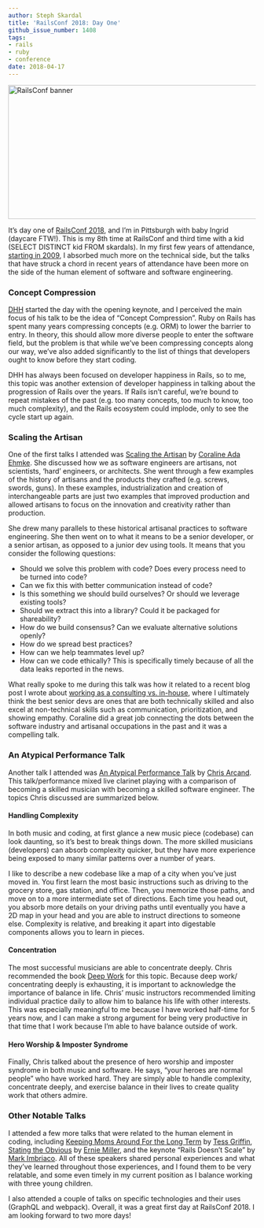 ```yaml
---
author: Steph Skardal
title: 'RailsConf 2018: Day One'
github_issue_number: 1408
tags:
- rails
- ruby
- conference
date: 2018-04-17
---
```


<img src="/blog/2018/04/railsconf-2018-day-one/railsconf-2018.jpg" width="770" height="272" alt="RailsConf banner" />

It’s day one of [RailsConf 2018](https://railsconf.com/), and I’m in Pittsburgh with baby Ingrid (daycare FTW!). This is my 8th time at RailsConf and third time with a kid (SELECT DISTINCT kid FROM skardals). In my first few years of attendance, [starting in 2009](/blog/2009/05/cinco-de-rails/), I absorbed much more on the technical side, but the talks that have struck a chord in recent years of attendance have been more on the side of the human element of software and software engineering.

### Concept Compression

[DHH](http://david.heinemeierhansson.com/) started the day with the opening keynote, and I perceived the main focus of his talk to be the idea of “Concept Compression”. Ruby on Rails has spent many years compressing concepts (e.g. ORM) to lower the barrier to entry. In theory, this should allow more diverse people to enter the software field, but the problem is that while we’ve been compressing concepts along our way, we’ve also added significantly to the list of things that developers ought to know before they start coding.

DHH has always been focused on developer happiness in Rails, so to me, this topic was another extension of developer happiness in talking about the progression of Rails over the years. If Rails isn’t careful, we’re bound to repeat mistakes of the past (e.g. too many concepts, too much to know, too much complexity), and the Rails ecosystem could implode, only to see the cycle start up again.

### Scaling the Artisan

One of the first talks I attended was [Scaling the Artisan](https://where.coraline.codes/talks/scaling/) by [Coraline Ada Ehmke](https://where.coraline.codes/). She discussed how we as software engineers are artisans, not scientists, ‘hard’ engineers, or architects. She went through a few examples of the history of artisans and the products they crafted (e.g. screws, swords, guns). In these examples, industrialization and creation of interchangeable parts are just two examples that improved production and allowed artisans to focus on the innovation and creativity rather than production.

She drew many parallels to these historical artisanal practices to software engineering. She then went on to what it means to be a senior developer, or a senior artisan, as opposed to a junior dev using tools. It means that you consider the following questions:

* Should we solve this problem with code? Does every process need to be turned into code?
* Can we fix this with better communication instead of code?
* Is this something we should build ourselves? Or should we leverage existing tools?
* Should we extract this into a library? Could it be packaged for shareability?
* How do we build consensus? Can we evaluate alternative solutions openly?
* How do we spread best practices? 
* How can we help teammates level up?
* How can we code ethically? This is specifically timely because of all the data leaks reported in the news.

What really spoke to me during this talk was how it related to a recent blog post I wrote about [working as a consulting vs. in-house](/blog/2018/03/in-house-to-consulting/), where I ultimately think the best senior devs are ones that are both technically skilled and also excel at non-technical skills such as communication, prioritization, and showing empathy. Coraline did a great job connecting the dots between the software industry and artisanal occupations in the past and it was a compelling talk.

### An Atypical Performance Talk

Another talk I attended was [An Atypical Performance Talk](https://chrisarcand.com/talks/an-atypical-performance-talk/) by [Chris Arcand](https://chrisarcand.com/). This talk/​performance mixed live clarinet playing with a comparison of becoming a skilled musician with becoming a skilled software engineer. The topics Chris discussed are summarized below.
 
#### Handling Complexity

In both music and coding, at first glance a new music piece (codebase) can look daunting, so it’s best to break things down. The more skilled musicians (developers) can absorb complexity quicker, but they have more experience being exposed to many similar patterns over a number of years.

I like to describe a new codebase like a map of a city when you’ve just moved in. You first learn the most basic instructions such as driving to the grocery store, gas station, and office. Then, you memorize those paths, and move on to a more intermediate set of directions. Each time you head out, you absorb more details on your driving paths until eventually you have a 2D map in your head and you are able to instruct directions to someone else. Complexity is relative, and breaking it apart into digestable components allows you to learn in pieces. 

#### Concentration

The most successful musicians are able to concentrate deeply. Chris recommended the book [Deep Work](http://calnewport.com/books/deep-work/) for this topic. Because deep work/​concentrating deeply is exhausting, it is important to acknowledge the importance of balance in life. Chris’ music instructors recommended limiting individual practice daily to allow him to balance his life with other interests. This was especially meaningful to me because I have worked half-time for 5 years now, and I can make a strong argument for being very productive in that time that I work because I’m able to have balance outside of work.

#### Hero Worship & Imposter Syndrome

Finally, Chris talked about the presence of hero worship and imposter syndrome in both music and software. He says, “your heroes are normal people” who have worked hard. They are simply able to handle complexity, concentrate deeply, and exercise balance in their lives to create quality work that others admire.

### Other Notable Talks

I attended a few more talks that were related to the human element in coding, including [Keeping Moms Around For the Long Term](https://railsconf.com/program/sessions#session-528) by [Tess Griffin](http://headway.io/about/tess-griffin/), [Stating the Obvious](https://speakerdeck.com/erniemiller/stating-the-obvious) by [Ernie Miller](https://ernie.io/), and the keynote “Rails Doesn’t Scale” by [Mark Imbriaco](https://www.linkedin.com/in/imbriaco). All of these speakers shared personal experiences and what they’ve learned throughout those experiences, and I found them to be very relatable, and some even timely in my current position as I balance working with three young children.

I also attended a couple of talks on specific technologies and their uses (GraphQL and webpack). Overall, it was a great first day at RailsConf 2018. I am looking forward to two more days!
